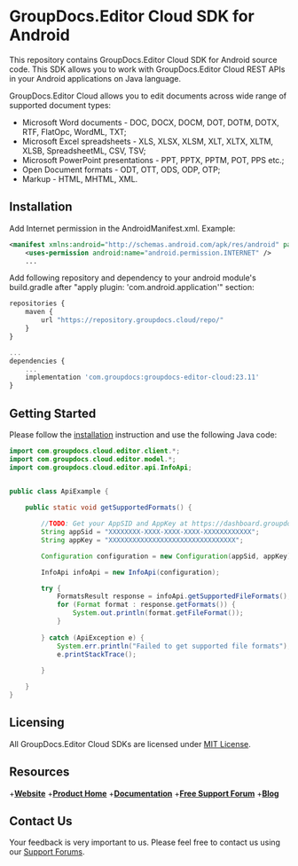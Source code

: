 # GroupDocs.Editor Cloud SDK for Android

This repository contains GroupDocs.Editor Cloud SDK for Android source code. This SDK allows you to work with GroupDocs.Editor Cloud REST APIs in your Android applications on Java language.

GroupDocs.Editor Cloud allows you to edit documents across wide range of supported document types:

* Microsoft Word documents - DOC, DOCX, DOCM, DOT, DOTM, DOTX, RTF, FlatOpc, WordML, TXT;
* Microsoft Excel spreadsheets - XLS, XLSX, XLSM, XLT, XLTX, XLTM, XLSB, SpreadsheetML, CSV, TSV;
* Microsoft PowerPoint presentations - PPT, PPTX, PPTM, POT, PPS etc.;
* Open Document formats - ODT, OTT, ODS, ODP, OTP;
* Markup - HTML, MHTML, XML.

## Installation

Add Internet permission in the AndroidManifest.xml. Example:

```xml
<manifest xmlns:android="http://schemas.android.com/apk/res/android" package="<package name>">
    <uses-permission android:name="android.permission.INTERNET" />
    ...
```

Add following repository and dependency to your android module's build.gradle
after "apply plugin: 'com.android.application'" section:

```javascript
repositories {
    maven {
        url "https://repository.groupdocs.cloud/repo/"
    }
}

...
dependencies {
    ...
    implementation 'com.groupdocs:groupdocs-editor-cloud:23.11'
}
```

## Getting Started

Please follow the [installation](#installation) instruction and use the following Java code:

```java
import com.groupdocs.cloud.editor.client.*;
import com.groupdocs.cloud.editor.model.*;
import com.groupdocs.cloud.editor.api.InfoApi;


public class ApiExample {
                
    public static void getSupportedFormats() {

        //TODO: Get your AppSID and AppKey at https://dashboard.groupdocs.cloud (free registration is required).
        String appSid = "XXXXXXXX-XXXX-XXXX-XXXX-XXXXXXXXXXXX";
        String appKey = "XXXXXXXXXXXXXXXXXXXXXXXXXXXXXXXX";

        Configuration configuration = new Configuration(appSid, appKey);

        InfoApi infoApi = new InfoApi(configuration);

        try {
            FormatsResult response = infoApi.getSupportedFileFormats();
            for (Format format : response.getFormats()) {
                System.out.println(format.getFileFormat());
            }
            
        } catch (ApiException e) {
            System.err.println("Failed to get supported file formats");
            e.printStackTrace();
            
        }

    }
}
```

## Licensing

All GroupDocs.Editor Cloud SDKs are licensed under [MIT License](LICENSE).

## Resources

+[**Website**](https://www.groupdocs.cloud)
+[**Product Home**](https://products.groupdocs.cloud/editor)
+[**Documentation**](https://docs.groupdocs.cloud/editor)
+[**Free Support Forum**](https://forum.groupdocs.cloud/c/editor)
+[**Blog**](https://blog.groupdocs.cloud/category/editor)

## Contact Us

Your feedback is very important to us. Please feel free to contact us using our [Support Forums](https://forum.groupdocs.cloud/c/editor).

